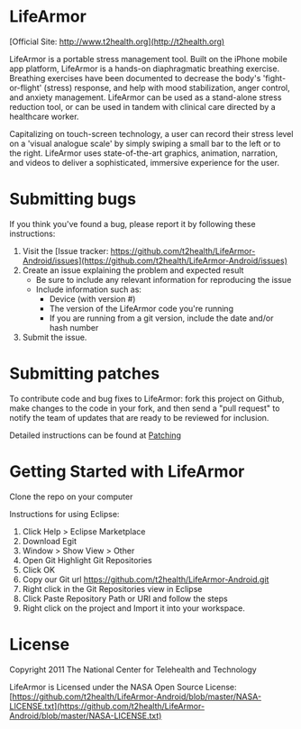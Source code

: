LifeArmor
===============

[Official Site: http://www.t2health.org](http://t2health.org)

LifeArmor is a portable stress management tool. Built on the iPhone mobile app platform, LifeArmor is a hands-on diaphragmatic breathing exercise. Breathing exercises have been documented to decrease the body's 'fight-or-flight' (stress) response, and help with mood stabilization, anger control, and anxiety management. LifeArmor can be used as a stand-alone stress reduction tool, or can be used in tandem with clinical care directed by a healthcare worker.

Capitalizing on touch-screen technology, a user can record their stress level on a 'visual analogue scale' by simply swiping a small bar to the left or to the right. LifeArmor uses state-of-the-art graphics, animation, narration, and videos to deliver a sophisticated, immersive experience for the user.

Submitting bugs
===============
If you think you've found a bug, please report it by following these instructions:  

1. Visit the [Issue tracker: https://github.com/t2health/LifeArmor-Android/issues](https://github.com/t2health/LifeArmor-Android/issues)
2. Create an issue explaining the problem and expected result
    - Be sure to include any relevant information for reproducing the issue
    - Include information such as:
        * Device (with version #)
        * The version of the LifeArmor code you're running
        * If you are running from a git version, include the date and/or hash number
3. Submit the issue.

Submitting patches
==================
To contribute code and bug fixes to LifeArmor: fork this project on Github, make changes to the code in your fork, 
and then send a "pull request" to notify the team of updates that are ready to be reviewed for inclusion.

Detailed instructions can be found at [Patching](https://gist.github.com/1507418)

Getting Started with LifeArmor
==============================================
Clone the repo on your computer

Instructions for using Eclipse:

1. Click Help > Eclipse Marketplace
2. Download Egit
3. Window > Show View > Other
4. Open Git Highlight Git Repositories
5. Click OK
6. Copy our Git url https://github.com/t2health/LifeArmor-Android.git
7. Right click in the Git Repositories view in Eclipse
8. Click Paste Repository Path or URI and follow the steps
9. Right click on the project and Import it into your workspace.

License
==============================================
Copyright 2011 The National Center for Telehealth and Technology

LifeArmor is Licensed under the NASA Open Source License: [https://github.com/t2health/LifeArmor-Android/blob/master/NASA-LICENSE.txt](https://github.com/t2health/LifeArmor-Android/blob/master/NASA-LICENSE.txt)